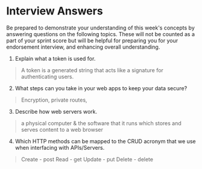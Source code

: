 # Interview Answers
Be prepared to demonstrate your understanding of this week's concepts by answering questions on the following topics. These will not be counted as a part of your sprint score but will be helpful for preparing you for your endorsement interview, and enhancing overall understanding.

1. Explain what a token is used for.
> A token is a generated string that acts like a signature for authenticating users.

2. What steps can you take in your web apps to keep your data secure?
> Encryption, private routes, 

3. Describe how web servers work.
> a physical computer & the software that it runs which stores and serves content to a web browser

4. Which HTTP methods can be mapped to the CRUD acronym that we use when interfacing with APIs/Servers.
> Create - post
Read - get
Update - put
Delete - delete
